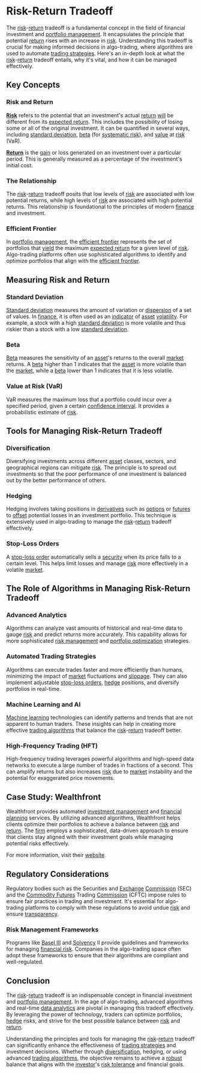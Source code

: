 # Risk-Return Tradeoff

The [risk](../r/risk.md)-[return](../r/return.md) tradeoff is a fundamental concept in the field of financial investment and [portfolio management](../p/portfolio_management.md). It encapsulates the principle that potential [return](../r/return.md) rises with an increase in [risk](../r/risk.md). Understanding this tradeoff is crucial for making informed decisions in algo-trading, where algorithms are used to automate [trading strategies](../t/trading_strategies.md). Here's an in-depth look at what the [risk](../r/risk.md)-[return](../r/return.md) tradeoff entails, why it's vital, and how it can be managed effectively.

## Key Concepts

### Risk and Return

**[Risk](../r/risk.md)** refers to the potential that an investment's actual [return](../r/return.md) [will](../w/will.md) be different from its [expected return](../e/expected_return.md). This includes the possibility of losing some or all of the original investment. It can be quantified in several ways, including [standard deviation](../s/standard_deviation.md), [beta](../b/beta.md) (for [systematic risk](../s/systematic_risk.md)), and [value](../v/value.md) at [risk](../r/risk.md) (VaR).

**[Return](../r/return.md)** is the [gain](../g/gain.md) or loss generated on an investment over a particular period. This is generally measured as a percentage of the investment's initial cost. 

### The Relationship

The [risk](../r/risk.md)-[return](../r/return.md) tradeoff posits that low levels of [risk](../r/risk.md) are associated with low potential returns, while high levels of [risk](../r/risk.md) are associated with high potential returns. This relationship is foundational to the principles of modern [finance](../f/finance.md) and investment.

### Efficient Frontier

In [portfolio management](../p/portfolio_management.md), the [efficient frontier](../e/efficient_frontier.md) represents the set of portfolios that [yield](../y/yield.md) the maximum [expected return](../e/expected_return.md) for a given level of [risk](../r/risk.md). Algo-trading platforms often use sophisticated algorithms to identify and optimize portfolios that align with the [efficient frontier](../e/efficient_frontier.md).

## Measuring Risk and Return

### Standard Deviation

[Standard deviation](../s/standard_deviation.md) measures the amount of variation or [dispersion](../d/dispersion.md) of a set of values. In [finance](../f/finance.md), it is often used as an [indicator](../i/indicator.md) of [asset](../a/asset.md) [volatility](../v/volatility.md). For example, a stock with a high [standard deviation](../s/standard_deviation.md) is more volatile and thus riskier than a stock with a low [standard deviation](../s/standard_deviation.md).

### Beta

[Beta](../b/beta.md) measures the sensitivity of an [asset](../a/asset.md)'s returns to the overall [market](../m/market.md) returns. A [beta](../b/beta.md) higher than 1 indicates that the [asset](../a/asset.md) is more volatile than the [market](../m/market.md), while a [beta](../b/beta.md) lower than 1 indicates that it is less volatile.

### Value at Risk (VaR)

VaR measures the maximum loss that a portfolio could incur over a specified period, given a certain [confidence interval](../c/confidence_interval.md). It provides a probabilistic estimate of [risk](../r/risk.md).

## Tools for Managing Risk-Return Tradeoff

### Diversification

Diversifying investments across different [asset](../a/asset.md) classes, sectors, and geographical regions can mitigate [risk](../r/risk.md). The principle is to spread out investments so that the poor performance of one investment is balanced out by the better performance of others.

### Hedging

Hedging involves taking positions in [derivatives](../d/derivatives.md) such as [options](../o/options.md) or [futures](../f/futures.md) to [offset](../o/offset.md) potential losses in an investment portfolio. This technique is extensively used in algo-trading to manage the [risk](../r/risk.md)-[return](../r/return.md) tradeoff effectively.

### Stop-Loss Orders

A [stop-loss order](../s/stop-loss_order.md) automatically sells a [security](../s/security.md) when its price falls to a certain level. This helps limit losses and manage [risk](../r/risk.md) more effectively in a volatile [market](../m/market.md).

## The Role of Algorithms in Managing Risk-Return Tradeoff

### Advanced Analytics

Algorithms can analyze vast amounts of historical and real-time data to gauge [risk](../r/risk.md) and predict returns more accurately. This capability allows for more sophisticated [risk management](../r/risk_management.md) and [portfolio optimization](../p/portfolio_optimization.md) strategies.

### Automated Trading Strategies

Algorithms can execute trades faster and more efficiently than humans, minimizing the impact of [market](../m/market.md) fluctuations and [slippage](../s/slippage.md). They can also implement adjustable [stop-loss orders](../s/stop-loss_orders.md), [hedge](../h/hedge.md) positions, and diversify portfolios in real-time.

### Machine Learning and AI

[Machine learning](../m/machine_learning.md) technologies can identify patterns and trends that are not apparent to human traders. These insights can help in creating more effective [trading algorithms](../t/trading_algorithms.md) that balance the [risk](../r/risk.md)-[return](../r/return.md) tradeoff better.

### High-Frequency Trading (HFT)

High-frequency trading leverages powerful algorithms and high-speed data networks to execute a large number of trades in fractions of a second. This can amplify returns but also increases [risk](../r/risk.md) due to [market](../m/market.md) instability and the potential for exaggerated price movements.

## Case Study: Wealthfront

Wealthfront provides automated [investment management](../i/investment_management.md) and [financial planning](../f/financial_planning.md) services. By utilizing advanced algorithms, Wealthfront helps clients optimize their portfolios to achieve a balance between [risk](../r/risk.md) and [return](../r/return.md). The [firm](../f/firm.md) employs a sophisticated, data-driven approach to ensure that clients stay aligned with their investment goals while managing potential risks effectively.

For more information, visit their [website](https://www.wealthfront.com/).

## Regulatory Considerations

Regulatory bodies such as the Securities and [Exchange](../e/exchange.md) [Commission](../c/commission.md) (SEC) and the [Commodity Futures](../c/commodity_futures.md) Trading [Commission](../c/commission.md) (CFTC) impose rules to ensure fair practices in trading and investment. It's essential for algo-trading platforms to comply with these regulations to avoid undue [risk](../r/risk.md) and ensure [transparency](../t/transparency.md).

### Risk Management Frameworks

Programs like [Basel III](../b/basel_iii.md) and [Solvency](../s/solvency.md) II provide guidelines and frameworks for managing [financial risk](../f/financial_risk.md). Companies in the algo-trading space often adopt these frameworks to ensure that their algorithms are compliant and well-regulated.

## Conclusion

The [risk](../r/risk.md)-[return](../r/return.md) tradeoff is an indispensable concept in financial investment and [portfolio management](../p/portfolio_management.md). In the age of algo-trading, advanced algorithms and real-time [data analytics](../d/data_analytics.md) are pivotal in managing this tradeoff effectively. By leveraging the power of technology, traders can optimize portfolios, [hedge](../h/hedge.md) risks, and strive for the best possible balance between [risk](../r/risk.md) and [return](../r/return.md).

Understanding the principles and tools for managing the [risk](../r/risk.md)-[return](../r/return.md) tradeoff can significantly enhance the effectiveness of [trading strategies](../t/trading_strategies.md) and investment decisions. Whether through [diversification](../d/diversification.md), hedging, or using advanced [trading algorithms](../t/trading_algorithms.md), the objective remains to achieve a [robust](../r/robust.md) balance that aligns with the [investor](../i/investor.md)'s [risk tolerance](../r/risk_tolerance.md) and financial goals.
